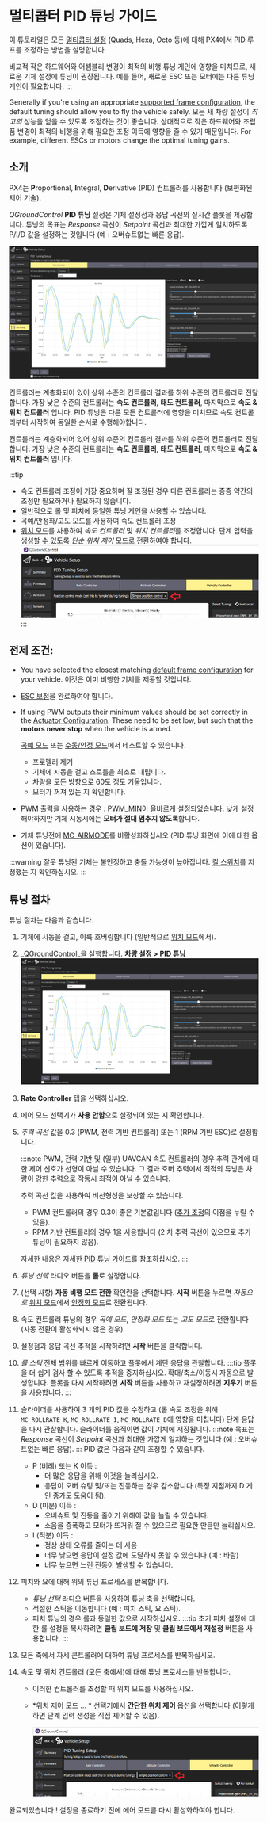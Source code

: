 # 멀티콥터 PID 튜닝 가이드

이 튜토리얼은 모든 [멀티콥터 설정](../airframes/airframe_reference.md#copter) (Quads, Hexa, Octo 등)에 대해 PX4에서 PID 루프를 조정하는 방법을 설명합니다.

비교적 작은 하드웨어와 어셈블리 변경이 최적의 비행  튜닝 게인에 영향을 미치므로,  새로운 기체 설정에 튜닝이 권장됩니다. 예를 들어, 새로운 ESC 또는 모터에는 다른 튜닝 게인이 필요합니다.
:::

Generally if you're using an appropriate [supported frame configuration](../airframes/airframe_reference.md#copter), the default tuning should allow you to fly the vehicle safely. 모든 새 차량 설정이 _최고의_ 성능을 얻을 수 있도록 조정하는 것이 좋습니다. 상대적으로 작은 하드웨어와 조립품 변경이 최적의 비행을 위해 필요한 조정 이득에 영향을 줄 수 있기 때문입니다. For example, different ESCs or motors change the optimal tuning gains.


## 소개

PX4는 **P**roportional, **I**ntegral, **D**erivative (PID) 컨트롤러를 사용합니다 (보편화된 제어 기술).

_QGroundControl_ **PID 튜닝** 설정은 기체 설정점과 응답 곡선의 실시간 플롯을 제공합니다. 튜닝의 목표는 _Response_ 곡선이 _Setpoint_ 곡선과 최대한 가깝게 일치하도록 P/I/D 값을 설정하는 것입니다 (예 : 오버슈트없는 빠른 응답).

![QGC 속도 컨트롤러 튜닝 UI](../../assets/mc_pid_tuning/qgc_mc_pid_tuning_rate_controller.png)

컨트롤러는 계층화되어 있어 상위 수준의 컨트롤러 결과를 하위 수준의 컨트롤러로 전달합니다. 가장 낮은 수준의 컨트롤러는 **속도 컨트롤러**, **태도 컨트롤러**, 마지막으로 **속도 & 위치 컨트롤러** 입니다. PID 튜닝은 다른 모든 컨트롤러에 영향을 미치므로 속도 컨트롤러부터 시작하여 동일한 순서로 수행해야합니다.

컨트롤러는 계층화되어 있어 상위 수준의 컨트롤러 결과를 하위 수준의 컨트롤러로 전달합니다. 가장 낮은 수준의 컨트롤러는 **속도 컨트롤러**, **태도 컨트롤러**, 마지막으로 **속도 & 위치 컨트롤러** 입니다.

:::tip
- 속도 컨트롤러 조정이 가장 중요하며 잘 조정된 경우 다른 컨트롤러는 종종 약간의 조정만 필요하거나 필요하지 않습니다.
- 일반적으로 롤 및 피치에 동일한 튜닝 게인을 사용할 수 있습니다.
- 곡예/안정화/고도 모드를 사용하여 속도 컨트롤러 조정
- [위치 모드](../flight_modes/position_mc.md)를 사용하여 *속도 컨트롤러* 및 *위치 컨트롤러*를 조정합니다. 단계 입력을 생성할 수 있도록 *단순 위치 제어* 모드로 전환하여야 합니다. ![QGC PID tuning: Simple control selector](../../assets/mc_pid_tuning/qgc_mc_pid_tuning_simple_control.png)
:::

## 전제 조건:

- You have selected the closest matching [default frame configuration](../config/airframe.md) for your vehicle. 이것은 이미 비행한 기체를 제공할 것입니다.
- [ESC 보정](../advanced_config/esc_calibration.md)을 완료하여야 합니다.
- If using PWM outputs their minimum values should be set correctly in the [Actuator Configuration](../config/actuators.md#actuator-configuration-and-testing). These need to be set low, but such that the **motors never stop** when the vehicle is armed.

  [곡예 모드](../flight_modes/acro_mc.md) 또는 [수동/안정 모드](../flight_modes/manual_stabilized_mc.md)에서 테스트할 수 있습니다.
  - 프로펠러 제거
  - 기체에 시동을 걸고 스로틀을 최소로 내립니다.
  - 차량을 모든 방향으로 60도 정도 기울입니다.
  - 모터가 꺼져 있는 지 확인합니다.
- PWM 출력을 사용하는 경우 : [PWM_MIN](../advanced_config/parameter_reference.md#PWM_MIN)이 올바르게 설정되었습니다. 낮게 설정해야하지만 기체 시동시에는 **모터가 절대 멈추지 않도록**합니다.
- 기체 튜닝전에 [MC_AIRMODE](../advanced_config/parameter_reference.md#MC_AIRMODE)를 비활성화하십시오 (PID 튜닝 화면에 이에 대한 옵션이 있습니다).

:::warning
잘못 튜닝된 기체는 불안정하고 충돌 가능성이 높아집니다. [킬 스위치](../config/safety.md#emergency-switches)를 지정했는 지 확인하십시오.
:::

## 튜닝 절차

튜닝 절차는 다음과 같습니다.

1. 기체에 시동을 걸고, 이륙 호버링합니다 (일반적으로 [위치 모드](../flight_modes/position_mc.md)에서).
1. _QGroundControl_을 실행합니다. **차량 설정 > PID 튜닝** ![QGC 속도 컨트롤러 튜닝 UI](../../assets/mc_pid_tuning/qgc_mc_pid_tuning_rate_controller.png)
1. **Rate Controller** 탭을 선택하십시오.
1. 에어 모드 선택기가 **사용 안함**으로 설정되어 있는 지 확인합니다.
1. *추력 곡선* 값을 0.3 (PWM, 전력 기반 컨트롤러) 또는 1 (RPM 기반 ESC)로 설정합니다.

   :::note PWM, 전력 기반 및 (일부) UAVCAN 속도 컨트롤러의 경우 추력 관계에 대한 제어 신호가 선형이 아닐 수 있습니다. 그 결과 호버 추력에서 최적의 튜닝은 차량이 강한 추력으로 작동시 최적이 아닐 수 있습니다.

   추력 곡선 값을 사용하여 비선형성을 보상할 수 있습니다.
   - PWM 컨트롤러의 경우 0.3이 좋은 기본값입니다 ([추가 조정](../config_mc/pid_tuning_guide_multicopter.md#thrust-curve)의 이점을 누릴 수 있음).
   - RPM 기반 컨트롤러의 경우 1을 사용합니다 (2 차 추력 곡선이 있으므로 추가 튜닝이 필요하지 않음).

   자세한 내용은 [자세한 PID 튜닝 가이드](../config_mc/pid_tuning_guide_multicopter.md#thrust-curve)를 참조하십시오.
:::
1. *튜닝 선택* 라디오 버튼을 **롤**로 설정합니다.
1. (선택 사항) **자동 비행 모드 전환** 확인란을 선택합니다. **시작** 버튼을 누르면 _자동으로_ [위치 모드](../flight_modes/position_mc.md)에서 [안정화 모드](../flight_modes/manual_stabilized_mc.md)로 전환됩니다.
1. 속도 컨트롤러 튜닝의 경우 *곡예 모드*, *안정화 모드* 또는 *고도 모드*로 전환합니다 (자동 전환이 활성화되지 않은 경우).
1. 설정점과 응답 곡선 추적을 시작하려면 **시작** 버튼을 클릭합니다.
1. *롤 스틱* 전체 범위를 빠르게 이동하고 플롯에서 계단 응답을 관찰합니다. :::tip 플롯을 더 쉽게 검사 할 수 있도록 추적을 중지하십시오. 확대/축소/이동시 자동으로 발생합니다. 플롯을 다시 시작하려면 **시작** 버튼을 사용하고 재설정하려면 **지우기** 버튼을 사용합니다.
:::
1. 슬라이더를 사용하여 3 개의 PID 값을 수정하고 (롤 속도 조정을 위해 `MC_ROLLRATE_K`, `MC_ROLLRATE_I`, `MC_ROLLRATE_D`에 영향을 미칩니다) 단계 응답을 다시 관찰합니다. 슬라이더를 움직이면 값이 기체에 저장됩니다. :::note 목표는 _Response_ 곡선이 _Setpoint_ 곡선과 최대한 가깝게 일치하는 것입니다 (예 : 오버슈트없는 빠른 응답). ::: PID 값은 다음과 같이 조정할 수 있습니다.
   - P (비례) 또는 K 이득 :
     - 더 많은 응답을 위해 이것을 늘리십시오.
     - 응답이 오버 슈팅 및/또는 진동하는 경우 감소합니다 (특정 지점까지 D 게인 증가도 도움이 됨).
   - D (미분) 이득 :
     - 오버슈트 및 진동을 줄이기 위해이 값을 늘릴 수 있습니다.
     - 소음을 증폭하고 모터가 뜨거워 질 수 있으므로 필요한 만큼만 늘리십시오.
   - I (적분) 이득 :
     - 정상 상태 오류를 줄이는 데 사용
     - 너무 낮으면 응답이 설정 값에 도달하지 못할 수 있습니다 (예 : 바람)
     - 너무 높으면 느린 진동이 발생할 수 있습니다.
1. 피치와 요에 대해 위의 튜닝 프로세스를 반복합니다.
   - *튜닝 선택* 라디오 버튼을 사용하여 튜닝 축을 선택합니다.
   - 적절한 스틱을 이동합니다 (예 : 피치 스틱, 요 스틱).
   - 피치 튜닝의 경우 롤과 동일한 값으로 시작하십시오. :::tip 초기 피치 설정에 대한 롤 설정을 복사하려면 **클립 보드에 저장** 및 **클립 보드에서 재설정** 버튼을 사용합니다.
:::
1. 모든 축에서 자세 콘트롤러에 대하여 튜닝 프로세스를 반복하십시오.
1. 속도 및 위치 컨트롤러 (모든 축에서)에 대해 튜닝 프로세스를 반복합니다.
   - 이러한 컨트롤러를 조정할 때 위치 모드를 사용하십시오.
   - *위치 제어 모드 ... * 선택기에서 **간단한 위치 제어** 옵션을 선택합니다 (이렇게하면 단계 입력 생성을 직접 제어할 수 있음).

     ![QGC PID 튜닝 : 간단한 제어 선택기](../../assets/mc_pid_tuning/qgc_mc_pid_tuning_simple_control.png)

완료되었습니다 ! 설정을 종료하기 전에 에어 모드를 다시 활성화하여야 합니다.
